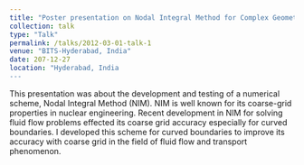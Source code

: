 ```yaml
---
title: "Poster presentation on Nodal Integral Method for Complex Geometries Using Higher Order Elements"
collection: talk
type: "Talk"
permalink: /talks/2012-03-01-talk-1
venue: "BITS-Hyderabad, India"
date: 207-12-27
location: "Hyderabad, India
---
```


This presentation was about the development and testing of a numerical scheme, Nodal Integral Method (NIM). NIM is well known for its coarse-grid properties in nuclear engineering. Recent development in NIM for solving fluid flow problems effected its coarse grid accuracy especially for curved boundaries. I developed this scheme for curved boundaries to improve its accuracy with coarse grid in the field of fluid flow and transport phenomenon.
